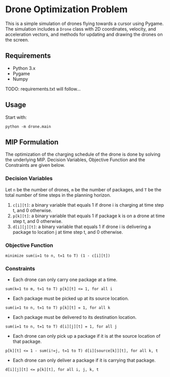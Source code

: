 # Drone Optimization Problem

This is a simple simulation of drones flying towards a cursor using Pygame.
The simulation includes a `Drone` class with 2D coordinates, velocity, and acceleration vectors, and methods for updating and drawing the drones on the screen.

## Requirements

 - Python 3.x
 - Pygame
 - Numpy

TODO: requirements.txt will follow...

## Usage

Start with:

```
python -m drone.main
```

## MIP Formulation

The optimization of the charging schedule of the drone is done by solving the underlying MIP.
Decision Variables, Objective Function and the Constraints are given below.

### Decision Variables

Let `n` be the number of drones, `m` be the number of packages, and `T` be the total number of time steps in the planning horizon.

1. `c[i][t]`: a binary variable that equals 1 if drone i is charging at time step t, and 0 otherwise.
2. `p[k][t]`: a binary variable that equals 1 if package k is on a drone at time step t, and 0 otherwise.
3. `d[i][j][t]`: a binary variable that equals 1 if drone i is delivering a package to location j at time step t, and 0 otherwise.

### Objective Function

```
minimize sum(i=1 to n, t=1 to T) (1 - c[i][t])
```

### Constraints

 - Each drone can only carry one package at a time.

```
sum(k=1 to m, t=1 to T) p[k][t] <= 1, for all i
```

 - Each package must be picked up at its source location.

```
sum(i=1 to n, t=1 to T) p[k][t] = 1, for all k
```

 - Each package must be delivered to its destination location.

```
sum(i=1 to n, t=1 to T) d[i][j][t] = 1, for all j
```

 - Each drone can only pick up a package if it is at the source location of that package.
```
p[k][t] <= 1 - sum(i!=j, t=1 to T) d[i][source[k]][t], for all k, t
```

 - Each drone can only deliver a package if it is carrying that package.

```
d[i][j][t] <= p[k][t], for all i, j, k, t
```
